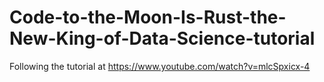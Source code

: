 # Code-to-the-Moon-Is-Rust-the-New-King-of-Data-Science-tutorial
Following the tutorial at https://www.youtube.com/watch?v=mlcSpxicx-4
